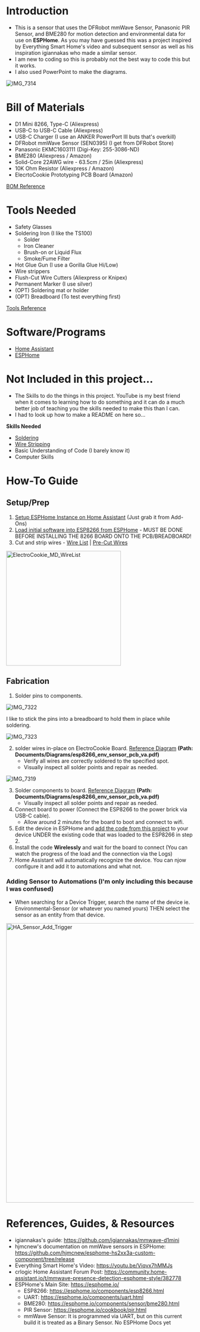 # Introduction
  - This is a sensor that uses the DFRobot mmWave Sensor, Panasonic PIR Sensor, and BME280 for motion detection and environmental data for use on **ESPHome**. As you may have guessed this was a project inspired by Everything Smart Home's video and subsequent sensor as well as his inspiration igiannakas who made a similar sensor.
  - I am new to coding so this is probably not the best way to code this but it works.
  - I also used PowerPoint to make the diagrams.

![IMG_7314](https://user-images.githubusercontent.com/59221079/212090045-82cee1fa-611c-445f-a656-584071f84cd9.jpg)
  
# Bill of Materials
  - D1 Mini 8266, Type-C (Aliexpress)
  - USB-C to USB-C Cable (Aliexpress)
  - USB-C Charger (I use an ANKER PowerPort III buts that's overkill)
  - DFRobot mmWave Sensor (SEN0395) (I get from DFRobot Store)
  - Panasonic EKMC1603111 (Digi-Key: 255-3086-ND)
  - BME280 (Aliexpress / Amazon)
  - Solid-Core 22AWG wire - 63.5cm / 25in (Aliexpress)
  - 10K Ohm Resistor (Aliexpress / Amazon)
  - ElecrtoCookie Prototyping PCB Board (Amazon)
  
  [BOM Reference](https://github.com/Schwayla/Environmental-Sensor/blob/280037779f692ed72e2192dc8d59334414fc8657/Documents/Materials-Tools/Bill%20of%20Materials)
  
# Tools Needed
  - Safety Glasses
  - Soldering Iron (I like the TS100)
    - Solder
    - Iron Cleaner
    - Brush-on or Liquid Flux
    - Smoke/Fume Filter
  - Hot Glue Gun (I use a Gorilla Glue Hi/Low)
  - Wire strippers
  - Flush-Cut Wire Cutters (Aliexpress or Knipex)
  - Permanent Marker (I use silver)
  - (OPT) Soldering mat or holder
  - (OPT) Breadboard (To test everything first)
  
  [Tools Reference](https://github.com/Schwayla/Environmental-Sensor/blob/9cfe84de354dd05abc04a752588c11a8314ef70a/Documents/Materials-Tools/Mentioned%20Tools)
  
# Software/Programs
  - [Home Assistant](https://www.home-assistant.io/)
  - [ESPHome](https://esphome.io/)
  
# Not Included in this project...
  - The Skills to do the things in this project. YouTube is my best friend when it comes to learning how to do something and it can do a much better job of teaching you the skills needed to make this than I can.
  - I had to look up how to make a README on here so...
  
**Skills Needed**
  - [Soldering](https://youtu.be/6rmErwU5E-k)
  - [Wire Stripping](https://youtu.be/JVJsJ4scCBk)
  - Basic Understanding of Code (I barely know it) 
  - Computer Skills 
    
# How-To Guide
## Setup/Prep
  1. [Setup ESPHome Instance on Home Assistant](https://esphome.io/guides/getting_started_hassio.html) (Just grab it from Add-Ons)
  2. [Load initial software into ESP8266 from ESPHome](https://youtu.be/Viqvx7hMMJs)
    - MUST BE DONE BEFORE INSTALLING THE 8266 BOARD ONTO THE PCB/BREADBOARD!
  3. Cut and strip wires - [Wire List](https://github.com/Schwayla/Environmental-Sensor/blob/1f8e7593d6e171ae759ecf0c736d8ca7518d715f/Documents/Diagrams/ElectroCookie_MD_WireList.png) | [Pre-Cut Wires](https://github.com/Schwayla/Environmental-Sensor/blob/2cb97e723ad9acc277df67176590945e9eb55532/Documents/Diagrams/WireList_pre-cut_wires.PNG)

  <img width="308" alt="ElectroCookie_MD_WireList" src="https://user-images.githubusercontent.com/59221079/212226799-7544f6d9-7b95-49da-a0d4-6a07d3952d85.png">
  
## Fabrication
  1. Solder pins to components.
  
  ![IMG_7322](https://user-images.githubusercontent.com/59221079/212224511-2bbd6608-4331-41dc-ba26-4d4862dabbb2.jpg)

  I like to stick the pins into a breadboard to hold them in place while soldering.

  ![IMG_7323](https://user-images.githubusercontent.com/59221079/212224208-e66168a7-9599-49a2-93e1-31439c454720.jpg)
  
  2. solder wires in-place on ElectroCookie Board. [Reference Diagram](https://github.com/Schwayla/Environmental-Sensor/blob/6eeecd7a87b013b7dbf060ae7f8748a2fa184cad/Documents/Diagrams/esp8266_env_sensor_pcb_va.pdf) **(Path: Documents/Diagrams/esp8266_env_sensor_pcb_va.pdf)**
      - Verify all wires are correctly soldered to the specified spot.
      - Visually inspect all solder points and repair as needed.
      
  ![IMG_7319](https://user-images.githubusercontent.com/59221079/212224895-159c1262-37bc-4098-9e41-74957c07bb0c.jpg)
  
  3. Solder components to board. [Reference Diagram](https://github.com/Schwayla/Environmental-Sensor/blob/6eeecd7a87b013b7dbf060ae7f8748a2fa184cad/Documents/Diagrams/esp8266_env_sensor_pcb_va.pdf) **(Path: Documents/Diagrams/esp8266_env_sensor_pcb_va.pdf)**
      - Visually inspect all solder points and repair as needed.
  4. Connect board to power (Connect the ESP8266 to the power brick via USB-C cable).
      - Allow around 2 minutes for the board to boot and connect to wifi.
  5. Edit the device in ESPHome and [add the code from this project](https://github.com/Schwayla/Environmental-Sensor/blob/90b6b86ba92d5fca961ce72326073a1cad06f3d1/env-sensor-code.txt) to your device UNDER the existing code that was loaded to the ESP8266 in step 2.
  6. Install the code **Wirelessly** and wait for the board to connect (You can watch the progress of the load and the connection via the Logs)
  7. Home Assistant will automatically recognize the device. You can njow configure it and add it to automations and what not.

### Adding Sensor to Automations (I'm only including this because I was confused)
  - When searching for a Device Trigger, search the name of the device ie. Environmental-Sensor (or whatever you named yours) THEN select the sensor as an entity from that device.

<img width="750" alt="HA_Sensor_Add_Trigger" src="https://user-images.githubusercontent.com/59221079/212088207-bb94546a-d7cc-4de2-b20b-c7d3afb68a19.png">

# References, Guides, & Resources
 - igiannakas's guide: https://github.com/igiannakas/mmwave-d1mini
 - hjmcnew's documentation on mmWave sensors in ESPHome: https://github.com/hjmcnew/esphome-hs2xx3a-custom-component/tree/release
 - Everything Smart Home's Video: https://youtu.be/Viqvx7hMMJs
 - crlogic Home Assistant Forum Post: https://community.home-assistant.io/t/mmwave-presence-detection-esphome-style/382778
 - ESPHome's Main Site: https://esphome.io/
   - ESP8266: https://esphome.io/components/esp8266.html
   - UART: https://esphome.io/components/uart.html
   - BME280: https://esphome.io/components/sensor/bme280.html
   - PIR Sensor: https://esphome.io/cookbook/pir.html
   - mmWave Sensor: It is programmed via UART, but on this current build it is treated as a Binary Sensor. No ESPHome Docs yet
   
   

